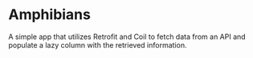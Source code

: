 # Amphibians
A simple app that utilizes Retrofit and Coil to fetch data from an API and populate a lazy column with the retrieved information.
